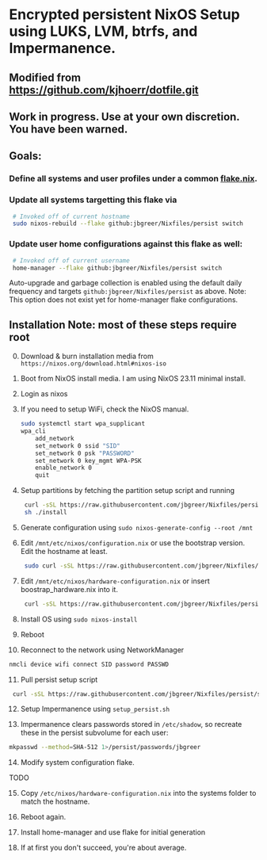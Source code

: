 # Encrypted persistent NixOS Setup using LUKS, LVM, btrfs, and Impermanence.

## Modified from https://github.com/kjhoerr/dotfile.git
## Work in progress.  Use at your own discretion.  You have been warned.

## Goals:
### Define all systems and user profiles under a common [flake.nix](./flake.nix). 
### Update all systems targetting this flake via

   ```bash
    # Invoked off of current hostname
    sudo nixos-rebuild --flake github:jbgreer/Nixfiles/persist switch
   ```

### Update user home configurations against this flake as well:

   ```bash
    # Invoked off of current username
    home-manager --flake github:jbgreer/Nixfiles/persist switch
   ```

Auto-upgrade and garbage collection is enabled using the default daily frequency and targets `github:jbgreer/Nixfiles/persist` as above. 
Note: This option does not exist yet for home-manager flake configurations.

## Installation Note: most of these steps require root

0. Download & burn installation media from ```https://nixos.org/download.html#nixos-iso```

1. Boot from NixOS install media.  I am using NixOS 23.11 minimal install.

2. Login as nixos

3. If you need to setup WiFi, check the NixOS manual.  

   ```bash
   sudo systemctl start wpa_supplicant
   wpa_cli
       add_network
       set_network 0 ssid "SID"
       set_network 0 psk "PASSWORD"
       set_network 0 key_mgmt WPA-PSK
       enable_network 0 
       quit
   ```

4. Setup partitions by fetching the partition setup script and running

   ```bash
    curl -sSL https://raw.githubusercontent.com/jbgreer/Nixfiles/persist/install.sh -o install.sh
    sh ./install
   ```

5. Generate configuration using ```sudo nixos-generate-config --root /mnt```

6. Edit ```/mnt/etc/nixos/configuration.nix``` or use the bootstrap version.  Edit the hostname at least.

   ```bash
    sudo curl -sSL https://raw.githubusercontent.com/jbgreer/Nixfiles/persist/.config/nixos/systems/configuration_bootstrap.nix -o /mnt/etc/nixos/configuration.nix
   ```

7. Edit ```/mnt/etc/nixos/hardware-configuration.nix``` or insert boostrap_hardware.nix into it.

   ```bash
    curl -sSL https://raw.githubusercontent.com/jbgreer/Nixfiles/persist/hardware_bootstrap.nix -o hardware_bootstrap.nix
   ```

8. Install OS using ````sudo nixos-install````

9. Reboot

10.  Reconnect to the network using NetworkManager

   ```bash
   nmcli device wifi connect SID password PASSWD
   ```

11. Pull persist setup script 

   ```bash
    curl -sSL https://raw.githubusercontent.com/jbgreer/Nixfiles/persist/setup_persist.sh > setup_persist.sh
   ```

12. Setup Impermanence using ````setup_persist.sh````

13. Impermanence clears passwords stored in `/etc/shadow`, so recreate these in the persist subvolume for each user:

   ```bash
   mkpasswd --method=SHA-512 1>/persist/passwords/jbgreer
   ```

14. Modify system configuration flake. 

TODO

15. Copy `/etc/nixos/hardware-configuration.nix` into the systems folder to match the hostname.

16. Reboot again.

17. Install home-manager and use flake for initial generation

22. If at first you don't succeed, you're about average.

